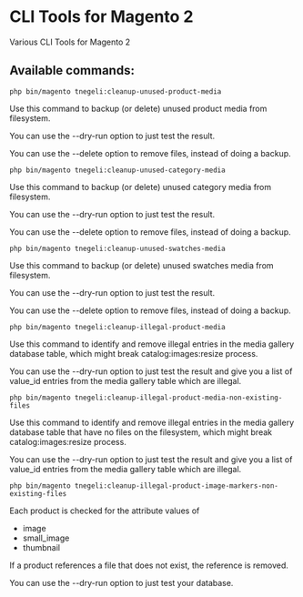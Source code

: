 # CLI Tools for Magento 2

Various CLI Tools for Magento 2

## Available commands:

```
php bin/magento tnegeli:cleanup-unused-product-media
```
Use this command to backup (or delete) unused product media from filesystem.

You can use the --dry-run option to just test the result.

You can use the --delete option to remove files, instead of doing a backup.


```
php bin/magento tnegeli:cleanup-unused-category-media
```
Use this command to backup (or delete) unused category media from filesystem.

You can use the --dry-run option to just test the result.

You can use the --delete option to remove files, instead of doing a backup.

```
php bin/magento tnegeli:cleanup-unused-swatches-media
```
Use this command to backup (or delete) unused swatches media from filesystem.

You can use the --dry-run option to just test the result.

You can use the --delete option to remove files, instead of doing a backup.

```
php bin/magento tnegeli:cleanup-illegal-product-media
```
Use this command to identify and remove illegal entries in the media gallery database table, which might break catalog:images:resize process.

You can use the --dry-run option to just test the result and give you a list of value_id entries from the media gallery table which are illegal.

```
php bin/magento tnegeli:cleanup-illegal-product-media-non-existing-files
```
Use this command to identify and remove illegal entries in the media gallery database table that have no files on the filesystem, which might break catalog:images:resize process.

You can use the --dry-run option to just test the result and give you a list of value_id entries from the media gallery table which are illegal.

```
php bin/magento tnegeli:cleanup-illegal-product-image-markers-non-existing-files
```
Each product is checked for the attribute values of
* image
* small_image
* thumbnail

If a product references a file that does not exist, the reference is removed.

You can use the --dry-run option to just test your database.
